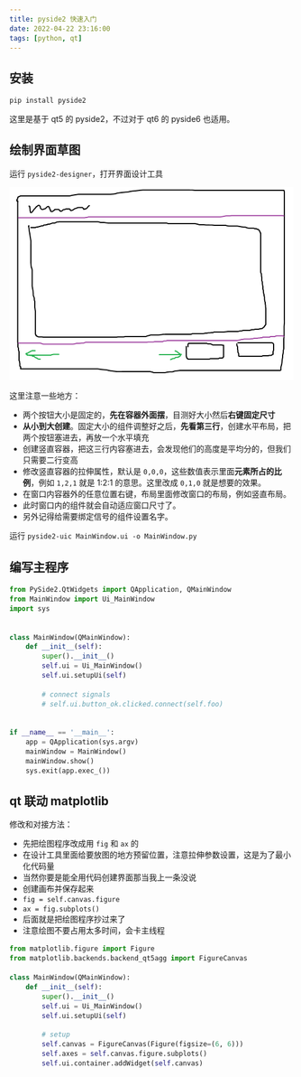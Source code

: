 ```yaml
---
title: pyside2 快速入门
date: 2022-04-22 23:16:00
tags: [python, qt]
---
```


## 安装

```Bash
pip install pyside2
```


这里是基于 qt5 的 pyside2，不过对于 qt6 的 pyside6 也适用。

## 绘制界面草图

运行 `pyside2-designer`，打开界面设计工具

![](images/pyside2-quick-start_1.png)

这里注意一些地方：

- 两个按钮大小是固定的，**先在容器外面摆**，目测好大小然后**右键固定尺寸**
- **从小到大创建**。固定大小的组件调整好之后，**先看第三行**，创建水平布局，把两个按钮塞进去，再放一个水平填充
- 创建竖直容器，把这三行内容塞进去，会发现他们的高度是平均分的，但我们只需要二行变高
- 修改竖直容器的拉伸属性，默认是 `0,0,0`，这些数值表示里面**元素所占的比例**，例如 `1,2,1` 就是 1:2:1 的意思。这里改成 `0,1,0` 就是想要的效果。
- 在窗口内容器外的任意位置右键，布局里面修改窗口的布局，例如竖直布局。
- 此时窗口内的组件就会自动适应窗口尺寸了。
- 另外记得给需要绑定信号的组件设置名字。

运行 `pyside2-uic MainWindow.ui -o MainWindow.py`

## 编写主程序

```Python
from PySide2.QtWidgets import QApplication, QMainWindow
from MainWindow import Ui_MainWindow
import sys


class MainWindow(QMainWindow):
    def __init__(self):
        super().__init__()
        self.ui = Ui_MainWindow()
        self.ui.setupUi(self)
        
        # connect signals
        # self.ui.button_ok.clicked.connect(self.foo)


if __name__ == '__main__':
    app = QApplication(sys.argv)
    mainWindow = MainWindow()
    mainWindow.show()
    sys.exit(app.exec_())
```


## qt 联动 matplotlib

修改和对接方法：

- 先把绘图程序改成用 `fig` 和 `ax` 的
- 在设计工具里面给要放图的地方预留位置，注意拉伸参数设置，这是为了最小化代码量
- 当然你要是能全用代码创建界面那当我上一条没说
- 创建画布并保存起来
- `fig = self.canvas.figure`
- `ax = fig.subplots()`
- 后面就是把绘图程序抄过来了
- 注意绘图不要占用太多时间，会卡主线程

```Python
from matplotlib.figure import Figure
from matplotlib.backends.backend_qt5agg import FigureCanvas

class MainWindow(QMainWindow):
    def __init__(self):
        super().__init__()
        self.ui = Ui_MainWindow()
        self.ui.setupUi(self)

        # setup
        self.canvas = FigureCanvas(Figure(figsize=(6, 6)))
        self.axes = self.canvas.figure.subplots()
        self.ui.container.addWidget(self.canvas)

```
